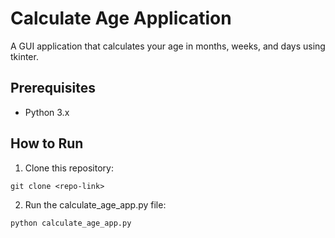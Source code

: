 # Calculate Age Application
A GUI application that calculates your age in months, weeks, and days using tkinter.

## Prerequisites
- Python 3.x

## How to Run

1. Clone this repository:
```
git clone <repo-link>
```
2. Run the calculate_age_app.py file:
```
python calculate_age_app.py
```
